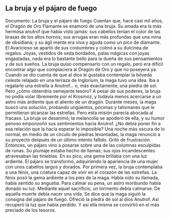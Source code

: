 ## La bruja y el pájaro de fuego
Documento: La bruja y el pájaro de fuego
Cuentan que, hace casi mil años, el Dragón de Oro Flamante se enamoró de una bruja. Su amada era la más hermosa anutrof que había visto jamás: sus cabellos tenían el color de las brasas de los altos hornos; sus arrugas eran más profundas que una mina de obsidiana; y su ágil mente era viva y aguda como un pico de diamante.
El Avaricioso se apartó de sus costumbres y colmó a su dulcinea de regalos. Joyas, vestidos de seda bordados, palas mágicas con joyas engastadas, nada era lo bastante bello para la dueña de sus pensamientos y de sus sueños. La bruja quiso compensarlo con un regalo, pero era difícil encontrar algo que complaciera al Dragón de Oro y que no poseyera ya.
Cuando se dio cuenta de que al dios le gustaba contemplar la bóveda celeste relajado en una terraza de Inglorium, la maga tuvo una idea. Iba a regalarle una estrella a Anutrof... o, más exactamente, una piedra de sol. Pero ¿cómo obtendría semejante tesoro? A pesar de sus poderes, la bruja no podía volar libremente por el Krosmoz, y todavía menos acercarse a un astro más ardiente que el aliento de un dragón.
Durante meses, la maga buscó una solución, probando ungüentos, pócimas y talismanes que le permitieran alcanzar las estrellas. Pero esta misión parecía abocada al fracaso. La bruja se desanimó; la melancolía se apoderó de ella, y su humor penoso emponzoñó sus sentimientos hacia Anutrof. ¿No debía poner fin a esa relación que la hacía esperar lo imposible?
Una noche más oscura de lo normal, en medio de un círculo de piedras levantadas, la maga renunció a su proyecto después de un último intento fallido. Gritó de frustración. Entonces, un pájaro vino a posarse sobre una de las columnas esculpidas de runas. Su plumaje estaba hecho de llamas; sus ojos incandescentes atravesaban las tinieblas. En su pico, una gema brillaba con una luz ardiente.
El pájaro se transformó, adquiriendo la apariencia de una mujer con unos cabellos largos y dorados. Por primera vez, la bruja contemplaba a una fénix, una criatura capaz de vivir en el corazón de las estrellas.
La fénix posó la gema ardiente a los pies de la maga. Había oído su llamada, había sentido su angustia. Para calmar su pena, un astro moribundo había donado su luz. Mediante aquel sacrificio, un tormento debía calmarse. De aquella muerte debía nacer una vida.
Se dice que la maga siguió la consigna del pájaro de fuego. Ofreció la piedra de sol al dios Anutrof. Así recuperó la luz que había perdido. Y así ella misma se convirtió en el más preciado de los tesoros.
